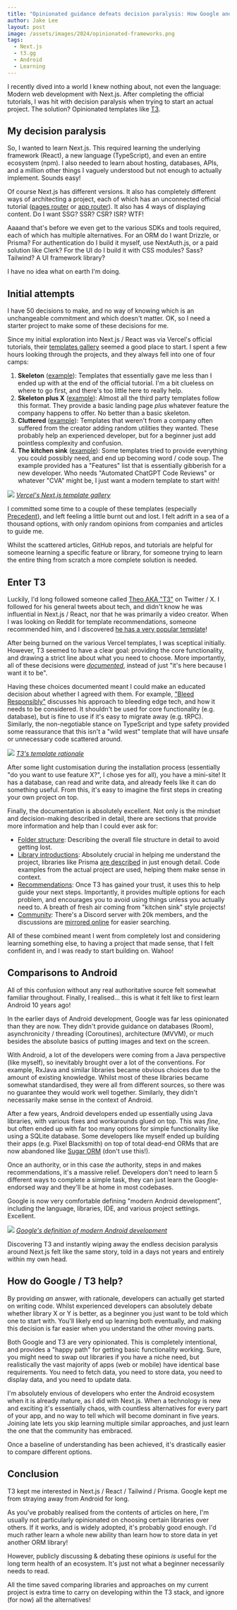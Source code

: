 ```yaml
---
title: "Opinionated guidance defeats decision paralysis: How Google and T3 help jumpstart a new developer's learning"
author: Jake Lee
layout: post
image: /assets/images/2024/opinionated-frameworks.png
tags:
  - Next.js
  - t3.gg
  - Android
  - Learning
---
```


I recently dived into a world I knew nothing about, not even the language: Modern web development with Next.js. After completing the official tutorials, I was hit with decision paralysis when trying to start an actual project. The solution? Opinionated templates like [T3](https://create.t3.gg/).

## My decision paralysis

So, I wanted to learn Next.js. This required learning the underlying framework (React), a new language (TypeScript), and even an entire ecosystem (npm). I also needed to learn about hosting, databases, APIs, and a million other things I vaguely understood but not enough to actually implement. Sounds easy!

Of course Next.js has different versions. It also has completely different ways of architecting a project, each of which has an unconnected official tutorial ([pages router](https://nextjs.org/learn-pages-router/basics/create-nextjs-app) or [app router](https://nextjs.org/learn)). It also has 4 ways of displaying content. Do I want SSG? SSR? CSR? ISR? WTF!

Aaaand that's before we even get to the various SDKs and tools required, each of which has multiple alternatives. For an ORM do I want Drizzle, or Prisma? For authentication do I build it myself, use NextAuth.js, or a paid solution like Clerk? For the UI do I build it with CSS modules? Sass? Tailwind? A UI framework library?

I have no idea what on earth I'm doing.

## Initial attempts

I have 50 decisions to make, and no way of knowing which is an unchangeable commitment and which doesn't matter. OK, so I need a starter project to make some of these decisions for me.

Since my initial exploration into Next.js / React was via Vercel's official tutorials, their [templates gallery](https://vercel.com/templates/next.js) seemed a good place to start. I spent a few hours looking through the projects, and they always fell into one of four camps:

1. **Skeleton** ([example](https://vercel.com/templates/next.js/nextjs-boilerplate)): Templates that essentially gave me less than I ended up with at the end of the official tutorial. I'm a bit clueless on where to go first, and there's too little here to really help.
2. **Skeleton plus X** ([example](https://vercel.com/templates/next.js/liveblocks-starter-kit)): Almost all the third party templates follow this format. They provide a basic landing page _plus_ whatever feature the company happens to offer. No better than a basic skeleton.
3. **Cluttered** ([example](https://vercel.com/templates/next.js/precedent)): Templates that weren't from a company often suffered from the creator adding random utilities they wanted. These probably help an experienced developer, but for a beginner just add pointless complexity and confusion.
4. **The kitchen sink** ([example](https://vercel.com/templates/next.js/nextjs-enterprise-boilerplate)): Some templates tried to provide everything you could possibly need, and end up becoming word / code soup. The example provided has a "Features" list that is essentially gibberish for a new developer. Who needs "Automated ChatGPT Code Reviews" or whatever "CVA" might be, I just want a modern template to start with!

[![](/assets/images/2024/opinionated-template-gallery.png)](/assets/images/2024/opinionated-template-gallery.png)
_[Vercel's Next.js template gallery](https://vercel.com/templates)_

I committed some time to a couple of these templates (especially [Precedent](https://vercel.com/templates/next.js/precedent)), and left feeling a little burnt out and lost. I felt adrift in a sea of a thousand options, with only random opinions from companies and articles to guide me.

Whilst the scattered articles, GitHub repos, and tutorials are helpful for someone learning a specific feature or library, for someone trying to learn the entire thing from scratch a more complete solution is needed.

## Enter T3

Luckily, I'd long followed someone called [Theo AKA "T3"](https://twitter.com/t3dotgg) on Twitter / X. I followed for his general tweets about tech, and didn't know he was influential in Next.js / React, nor that he was primarily a video creator. When I was looking on Reddit for template recommendations, someone recommended him, and I discovered [he has a very popular template](https://create.t3.gg/)!

After being burned on the various Vercel templates, I was sceptical initially. However, T3 seemed to have a clear goal: providing the core functionality, and drawing a strict line about what you need to choose. More importantly, all of these decisions were [_documented_](https://create.t3.gg/en/why#why-trpcprismatailwindetc), instead of just "it's here because I want it to be".

Having these choices documented meant I could make an educated decision about whether I agreed with them. For example, ["Bleed Responsibly"](https://create.t3.gg/en/introduction#bleed-responsibly) discusses his approach to bleeding edge tech, and how it needs to be considered. It shouldn't be used for core functionality (e.g. database), but is fine to use if it's easy to migrate away (e.g. tRPC). Similarly, the non-negotiable stance on TypeScript and type safety provided some reassurance that this isn't a "wild west" template that will have unsafe or unnecessary code scattered around.

[![](/assets/images/2024/opinionated-t3-recommendations.png)](/assets/images/2024/opinionated-t3-recommendations.png)
_[T3's template rationale](https://create.t3.gg/)_

After some light customisation during the installation process (essentially "do you want to use feature X?", I chose yes for all), you have a mini-site! It has a database, can read and write data, and already feels like it can do something useful. From this, it's easy to imagine the first steps in creating your own project on top.

Finally, the documentation is absolutely excellent. Not only is the mindset and decision-making described in detail, there are sections that provide more information and help than I could ever ask for:

- [Folder structure](https://create.t3.gg/en/folder-structure): Describing the overall file structure in detail to avoid getting lost.
- [Library introductions](https://create.t3.gg/en/usage/trpc): Absolutely crucial in helping me understand the project, libraries like Prisma [are described](https://create.t3.gg/en/usage/prisma) in just enough detail. Code examples from the actual project are used, helping them make sense in context.
- [Recommendations](https://create.t3.gg/en/other-recs): Once T3 has gained your trust, it uses this to help guide your next steps. Importantly, it provides multiple options for each problem, and encourages you to avoid using things unless you actually need to. A breath of fresh air coming from "kitchen sink" style projects!
- [Community](https://t3.gg/discord): There's a Discord server with 20k members, and the discussions are [mirrored online](https://www.answeroverflow.com/c/966627436387266600) for easier searching.

All of these combined meant I went from completely lost and considering learning something else, to having a project that made sense, that I felt confident in, and I was ready to start building on. Wahoo!

## Comparisons to Android

All of this confusion without any real authoritative source felt somewhat familiar throughout. Finally, I realised... this is what it felt like to first learn Android 10 years ago!

In the earlier days of Android development, Google was far less opinionated than they are now. They didn't provide guidance on databases (Room), asynchronicity / threading (Coroutines), architecture (MVVM), or much besides the absolute basics of putting images and text on the screen.

With Android, a lot of the developers were coming from a Java perspective (like myself), so inevitably brought over a lot of the conventions. For example, RxJava and similar libraries became obvious choices due to the amount of existing knowledge. Whilst most of these libraries became somewhat standardised, they were all from different sources, so there was no guarantee they would work well together. Similarly, they didn't necessarily make sense in the context of Android.

After a few years, Android developers ended up essentially using Java libraries, with various fixes and workarounds glued on top. This was _fine_, but often ended up with far too many options for simple functionality like using a SQLite database. Some developers like myself ended up building their apps (e.g. Pixel Blacksmith) on top of total dead-end ORMs that are now abandoned like [Sugar ORM](https://github.com/chennaione/sugar) (don't use this!).

Once an authority, or in this case _the_ authority, steps in and makes recommendations, it's a massive relief. Developers don't need to learn 5 different ways to complete a simple task, they can just learn the Google-endorsed way and they'll be at home in most codebases.

Google is now very comfortable defining "modern Android development", including the language, libraries, IDE, and various project settings. Excellent.

[![](/assets/images/2024/opinionated-google-recommendations.png)](/assets/images/2024/opinionated-google-recommendations.png)
_[Google's definition of modern Android development](https://developer.android.com/modern-android-development)_

Discovering T3 and instantly wiping away the endless decision paralysis around Next.js felt like the same story, told in a days not years and entirely within my own head.

## How do Google / T3 help?

By providing _an_ answer, with rationale, developers can actually get started on writing code. Whilst experienced developers can absolutely debate whether library X or Y is better, as a beginner you just want to be told which one to start with. You'll likely end up learning both eventually, and making this decision is far easier when you understand the other moving parts.

Both Google and T3 are very opinionated. This is completely intentional, and provides a "happy path" for getting basic functionality working. Sure, you might need to swap out libraries if you have a niche need, but realistically the vast majority of apps (web or mobile) have identical base requirements. You need to fetch data, you need to store data, you need to display data, and you need to update data.

I'm absolutely envious of developers who enter the Android ecosystem when it is already mature, as I did with Next.js. When a technology is new and exciting it's essentially chaos, with countless alternatives for every part of your app, and no way to tell which will become dominant in five years. Joining late lets you skip learning multiple similar approaches, and just learn the one that the community has embraced.

Once a baseline of understanding has been achieved, it's drastically easier to compare different options.

## Conclusion

T3 kept me interested in Next.js / React / Tailwind / Prisma. Google kept me from straying away from Android for long.

As you've probably realised from the contents of articles on here, I'm usually not particularly opinionated on choosing certain libraries over others. If it works, and is widely adopted, it's probably good enough. I'd much rather learn a whole new ability than learn how to store data in yet another ORM library!

However, publicly discussing & debating these opinions _is_ useful for the long term health of an ecosystem. It's just not what a beginner necessarily needs to read.

All the time saved comparing libraries and approaches on my current project is extra time to carry on developing within the T3 stack, and ignore (for now) all the alternatives!
